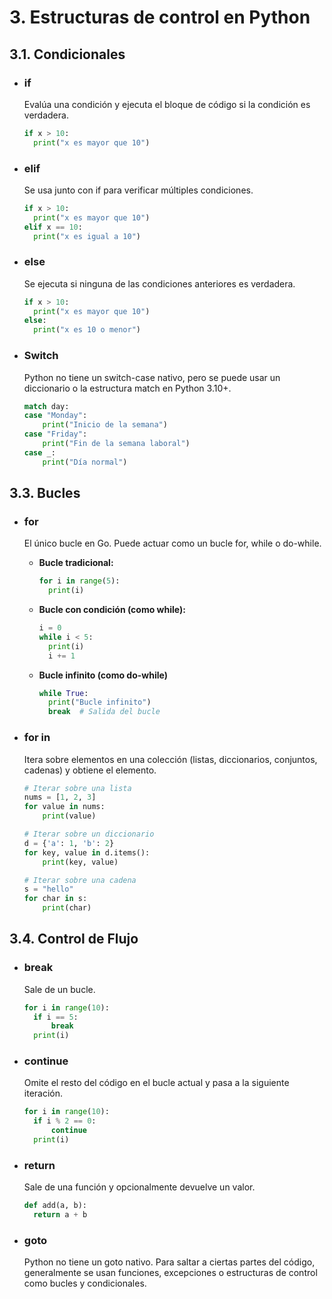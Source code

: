 # 3. Estructuras de control en Python

## 3.1. Condicionales

- ### if

  Evalúa una condición y ejecuta el bloque de código si la condición es verdadera.

  ```py
  if x > 10:
    print("x es mayor que 10")

  ```

- ### elif

  Se usa junto con if para verificar múltiples condiciones.

  ```py
  if x > 10:
    print("x es mayor que 10")
  elif x == 10:
    print("x es igual a 10")

  ```

- ### else

  Se ejecuta si ninguna de las condiciones anteriores es verdadera.

  ```py
  if x > 10:
    print("x es mayor que 10")
  else:
    print("x es 10 o menor")

  ```

- ### Switch

  Python no tiene un switch-case nativo, pero se puede usar un diccionario o la estructura match en Python 3.10+.

  ```py
  match day:
  case "Monday":
      print("Inicio de la semana")
  case "Friday":
      print("Fin de la semana laboral")
  case _:
      print("Día normal")

  ```

## 3.3. Bucles

- ### for

  El único bucle en Go. Puede actuar como un bucle for, while o do-while.

  - **Bucle tradicional:**

    ```py
    for i in range(5):
      print(i)

    ```

  - **Bucle con condición (como while):**

    ```py
    i = 0
    while i < 5:
      print(i)
      i += 1

    ```

  - **Bucle infinito (como do-while)**

    ```py
    while True:
      print("Bucle infinito")
      break  # Salida del bucle

    ```

- ### for in

  Itera sobre elementos en una colección (listas, diccionarios, conjuntos, cadenas) y obtiene el elemento.

  ```py
  # Iterar sobre una lista
  nums = [1, 2, 3]
  for value in nums:
      print(value)

  # Iterar sobre un diccionario
  d = {'a': 1, 'b': 2}
  for key, value in d.items():
      print(key, value)

  # Iterar sobre una cadena
  s = "hello"
  for char in s:
      print(char)

  ```

## 3.4. Control de Flujo

- ### break

  Sale de un bucle.

  ```py
  for i in range(10):
    if i == 5:
        break
    print(i)

  ```

- ### continue

  Omite el resto del código en el bucle actual y pasa a la siguiente iteración.

  ```py
  for i in range(10):
    if i % 2 == 0:
        continue
    print(i)

  ```

- ### return

  Sale de una función y opcionalmente devuelve un valor.

  ```py
  def add(a, b):
    return a + b

  ```

- ### goto

  Python no tiene un goto nativo. Para saltar a ciertas partes del código, generalmente se usan funciones, excepciones o estructuras de control como bucles y condicionales.
